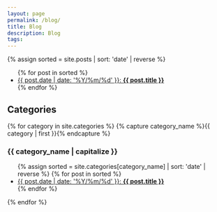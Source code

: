 ```yaml
---
layout: page
permalink: /blog/
title: Blog
description: Blog
tags:
---
```


{% assign sorted = site.posts | sort: 'date' | reverse  %}
<ul>
	{% for post in sorted %}
	<li>
		<a href="{{ post.url | downcase | relative_url }}">
			{{ post.date | date: '%Y/%m/%d' }}: <b>{{ post.title }}</b>
		</a>
	</li>
	{% endfor %}
</ul>

<h2>Categories</h2>

{% for category in site.categories %}
  {% capture category_name %}{{ category | first }}{% endcapture %}
  <div id="#{{ category_name | slugize }}">
    <h3>{{ category_name | capitalize }}</h3>
    <ul>
      {% assign sorted = site.categories[category_name] | sort: 'date' | reverse  %}
      {% for post in sorted %}
      <li>
				<a href="{{ post.url | downcase | relative_url }}">
					{{ post.date | date: '%Y/%m/%d' }}: <b>{{ post.title }}</b>
				</a>
      </li>
      {% endfor %}
    </ul>
  </div>
{% endfor %}

